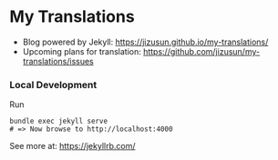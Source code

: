 # My Translations

* Blog powered by Jekyll: https://jizusun.github.io/my-translations/
* Upcoming plans for translation: https://github.com/jizusun/my-translations/issues

### Local Development 

Run 
```
bundle exec jekyll serve
# => Now browse to http://localhost:4000 
```

See more at: https://jekyllrb.com/

